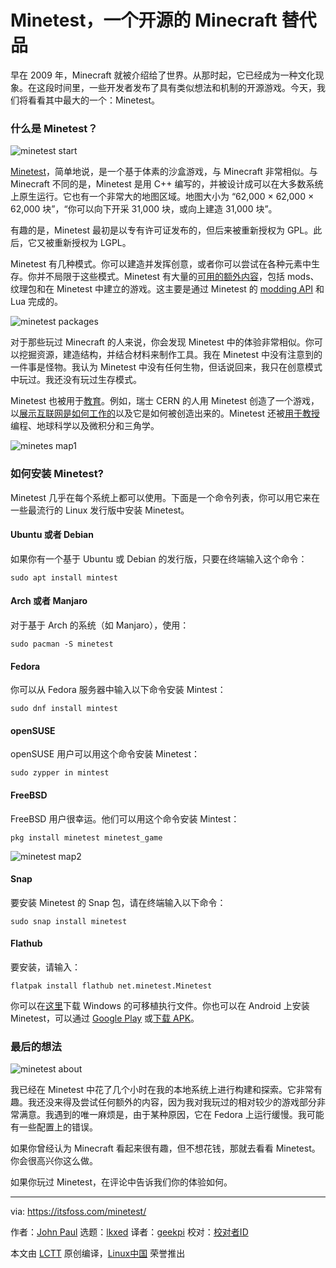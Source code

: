 [#]: subject: "Minetest, an Open Source Minecraft Alternative"
[#]: via: "https://itsfoss.com/minetest/"
[#]: author: "John Paul https://itsfoss.com/author/john/"
[#]: collector: "lkxed"
[#]: translator: "geekpi"
[#]: reviewer: " "
[#]: publisher: " "
[#]: url: " "

Minetest，一个开源的 Minecraft 替代品
======
早在 2009 年，Minecraft 就被介绍给了世界。从那时起，它已经成为一种文化现象。在这段时间里，一些开发者发布了具有类似想法和机制的开源游戏。今天，我们将看看其中最大的一个：Minetest。

### 什么是 Minetest？

![minetest start][1]

[Minetest][2]，简单地说，是一个基于体素的沙盒游戏，与 Minecraft 非常相似。与 Minecraft 不同的是，Minetest 是用 C++ 编写的，并被设计成可以在大多数系统上原生运行。它也有一个非常大的地图区域。地图大小为 “62,000 × 62,000 × 62,000 块”，“你可以向下开采 31,000 块，或向上建造 31,000 块”。

有趣的是，Minetest 最初是以专有许可证发布的，但后来被重新授权为 GPL。此后，它又被重新授权为 LGPL。

Minetest 有几种模式。你可以建造并发挥创意，或者你可以尝试在各种元素中生存。你并不局限于这些模式。Minetest 有大量的[可用的额外内容][3]，包括 mods、纹理包和在 Minetest 中建立的游戏。这主要是通过 Minetest 的 [modding API][4] 和 Lua 完成的。

![minetest packages][5]

对于那些玩过 Minecraft 的人来说，你会发现 Minetest 中的体验非常相似。你可以挖掘资源，建造结构，并结合材料来制作工具。我在 Minetest 中没有注意到的一件事是怪物。我认为 Minetest 中没有任何生物，但话说回来，我只在创意模式中玩过。我还没有玩过生存模式。

Minetest 也被用于[教育][6]。例如，瑞士 CERN 的人用 Minetest 创造了一个游戏，以[展示互联网是如何工作的][7]以及它是如何被创造出来的。Minetest 还被[用于教授][8]编程、地球科学以及微积分和三角学。

![minetes map1][9]

### 如何安装 Minetest?

Minetest 几乎在每个系统上都可以使用。下面是一个命令列表，你可以用它来在一些最流行的 Linux 发行版中安装 Minetest。

#### Ubuntu 或者 Debian

如果你有一个基于 Ubuntu 或 Debian 的发行版，只要在终端输入这个命令：

```
sudo apt install mintest
```

#### Arch 或者 Manjaro

对于基于 Arch 的系统（如 Manjaro），使用：

```
sudo pacman -S minetest
```

#### Fedora

你可以从 Fedora 服务器中输入以下命令安装 Mintest：

```
sudo dnf install mintest
```

#### openSUSE

openSUSE 用户可以用这个命令安装 Minetest：

```
sudo zypper in mintest
```

#### FreeBSD

FreeBSD 用户很幸运。他们可以用这个命令安装 Mintest：

```
pkg install minetest minetest_game
```

![minetest map2][10]

#### Snap

要安装 Minetest 的 Snap 包，请在终端输入以下命令：

```
sudo snap install minetest
```

#### Flathub

要安装，请输入：

```
flatpak install flathub net.minetest.Minetest
```

你可以在[这里][11]下载 Windows 的可移植执行文件。你也可以在 Android 上安装 Minetest，可以通过 [Google Play][12] 或[下载 APK][13]。

### 最后的想法

![minetest about][14]

我已经在 Minetest 中花了几个小时在我的本地系统上进行构建和探索。它非常有趣。我还没来得及尝试任何额外的内容，因为我对我玩过的相对较少的游戏部分非常满意。我遇到的唯一麻烦是，由于某种原因，它在 Fedora 上运行缓慢。我可能有一些配置上的错误。

如果你曾经认为 Minecraft 看起来很有趣，但不想花钱，那就去看看 Minetest。你会很高兴你这么做。

如果你玩过 Minetest，在评论中告诉我们你的体验如何。

--------------------------------------------------------------------------------

via: https://itsfoss.com/minetest/

作者：[John Paul][a]
选题：[lkxed][b]
译者：[geekpi](https://github.com/geekpi)
校对：[校对者ID](https://github.com/校对者ID)

本文由 [LCTT](https://github.com/LCTT/TranslateProject) 原创编译，[Linux中国](https://linux.cn/) 荣誉推出

[a]: https://itsfoss.com/author/john/
[b]: https://github.com/lkxed
[1]: https://itsfoss.com/wp-content/uploads/2022/03/minetest-start-800x411.jpg
[2]: https://www.minetest.net/
[3]: https://content.minetest.net/
[4]: https://dev.minetest.net/Modding_Intro
[5]: https://itsfoss.com/wp-content/uploads/2022/03/minetest-packages-800x411.jpg
[6]: https://www.minetest.net/education/
[7]: https://forum.minetest.net/viewtopic.php?t=22871
[8]: https://en.wikipedia.org/wiki/Minetest#Usage_in_education
[9]: https://itsfoss.com/wp-content/uploads/2022/03/minetes-map1-800x411.png
[10]: https://itsfoss.com/wp-content/uploads/2022/03/minetest-map2-800x413.png
[11]: https://www.minetest.net/downloads/
[12]: https://play.google.com/store/apps/details?id=net.minetest.minetest&utm_source=website&pcampaignid=MKT-Other-global-all-co-prtnr-py-PartBadge-Mar2515-1
[13]: https://github.com/minetest/minetest/releases/download/5.5.0/app-armeabi-v7a-release.apk
[14]: https://itsfoss.com/wp-content/uploads/2022/03/minetest-about-800x407.jpg
